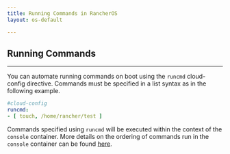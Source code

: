 ```yaml
---
title: Running Commands in RancherOS
layout: os-default

---
```


## Running Commands
---

You can automate running commands on boot using the `runcmd` cloud-config directive. Commands must be specified in a list syntax as in the following example.

```yaml
#cloud-config
runcmd:
- [ touch, /home/rancher/test ]
```

Commands specified using `runcmd` will be executed within the context of the `console` container. More details on the ordering of commands run in the `console` container can be found [here](http://docs.rancher.com/os/system-services/built-in-system-services/#console).
